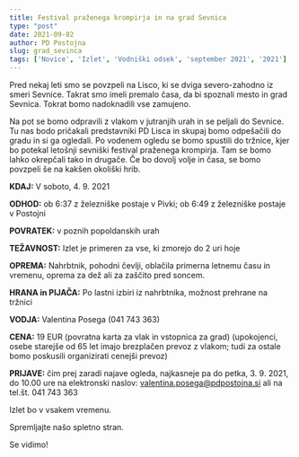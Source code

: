 ```yaml
---
title: Festival praženega krompirja in na grad Sevnica
type: "post"
date: 2021-09-02
author: PD Postojna
slug: grad_sevinca
tags: ['Novice', 'Izlet', 'Vodniški odsek', 'september 2021', '2021']
---
```


Pred nekaj leti smo se povzpeli na Lisco, ki se dviga severo-zahodno iz smeri Sevnice. Takrat smo
imeli premalo časa, da bi spoznali mesto in grad Sevnica.
Tokrat bomo nadoknadili vse zamujeno.

Na pot se bomo odpravili z vlakom v jutranjih urah in se peljali do Sevnice. Tu nas bodo pričakali
predstavniki PD Lisca in skupaj bomo odpešačili do gradu in si ga ogledali. Po vodenem ogledu se
bomo spustili do tržnice, kjer bo potekal letošnji sevniški festival praženega krompirja. Tam se
bomo lahko okrepčali tako in drugače. Če bo dovolj volje in časa, se bomo povzpeli še na kakšen
okoliški hrib.

**KDAJ:** V soboto, 4. 9. 2021

**ODHOD:** ob 6:37 z železniške postaje v Pivki; ob 6:49 z železniške postaje v Postojni

**POVRATEK:** v poznih popoldanskih urah

**TEŽAVNOST:** Izlet je primeren za vse, ki zmorejo do 2 uri hoje

**OPREMA:** Nahrbtnik, pohodni čevlji, oblačila primerna letnemu času in vremenu, oprema za dež ali za zaščito pred soncem.                   

**HRANA in PIJAČA:** Po lastni izbiri iz nahrbtnika, možnost prehrane na tržnici

**VODJA:** Valentina Posega (041 743 363)

**CENA:** 19 EUR (povratna karta za vlak in vstopnica za grad) (upokojenci, osebe starejše od 65 let imajo brezplačen prevoz z vlakom; tudi za ostale bomo poskusili organizirati cenejši prevoz)

**PRIJAVE:** čim prej zaradi najave ogleda, najkasneje pa do petka, 3. 9. 2021, do 10.00 ure na elektronski naslov: valentina.posega@pdpostojna.si ali na tel.št. 041 743 363

Izlet bo v vsakem vremenu.

Spremljajte našo spletno stran.

Se vidimo!
